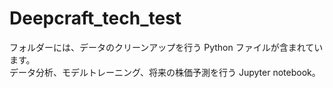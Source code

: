 # Deepcraft_tech_test
フォルダーには、データのクリーンアップを行う Python ファイルが含まれています。<br>
データ分析、モデルトレーニング、将来の株価予測を行う Jupyter notebook。
